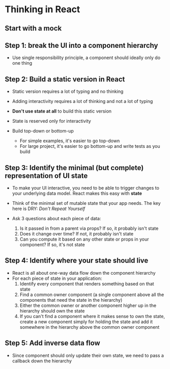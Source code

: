 # Thinking in React

## Start with a mock

## Step 1: break the UI into a component hierarchy
* Use single responsibility principle, a component should ideally only do one thing

## Step 2: Build a static version in React
* Static version requires a lot of typing and no thinking
* Adding interactivity requires a lot of thinking and not a lot of typing

* **Don't use state at all** to build this static version
* State is reserved only for interactivity

* Build top-down or bottom-up
    * For simple examples, it's easier to go top-down
    * For large project, it's easier to go bottom-up and write tests as you build

## Step 3: Identify the minimal (but complete) representation of UI state
* To make your UI interactive, you need to be able to trigger changes to your underlying data model. React makes this easy with **state**

* Think of the minimal set of mutable state that your app needs. The key here is DRY: *Don't Repeat Yourself*

* Ask 3 questions about each piece of data:
    1. Is it passed in from a parent via props? If so, it probably isn't state
    2. Does it change over time? If not, it probably isn't state
    3. Can you compute it based on any other state or props in your component? If so, it's not state

## Step 4: Identify where your state should live
* React is all about one-way data flow down the component hierarchy
* For each piece of state in your application:
    1. Identify every component that renders something based on that state
    2. Find a common owner component (a single component above all the components that need the state in the hierarchy)
    3. Either the common owner or another component higher up in the hierarchy should own the state
    4. If you can't find a component where it makes sense to own the state, create a new component simply for holding the state and add it somewhere in the hierarchy above the common owner component
    
## Step 5: Add inverse data flow
* Since component should only update their own state, we need to pass a callback down the hierarchy